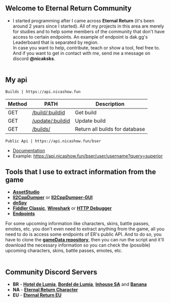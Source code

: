 ## Welcome to Eternal Return Community
- I started programming after I came across **Eternal Return** (it's been around 2 years since I started). All of my projects in this area are merely for studies and to help some members of the community that don't have access to certain endpoints. An example of endpoint is dak.gg's Leaderboard that is separated by region. 
<br> In case you want to help, contribute, teach or show a tool, feel free to. And if you want to get in contact with me, send me a message on discord **@nicaksks**. <br><br>

## My api
    Builds | https://api.nicashow.fun

| Method | PATH | Description |
| ------ | ------ | ------ |
| GET | [/build/:buildid](https://api.nicashow.fun) | Get build
| GET | [/update/:buildid](https://api.nicashow.fun) | Update build
| GET | [/builds/](https://api.nicashow.fun) | Return all builds for database

    Public Api | https://api.nicashow.fun/bser
* [Documentation](https://developer.eternalreturn.io/static/media/Docs_EN_20230724.pdf)
* Example: https://api.nicashow.fun/bser/user/username?query=superior

## Tools that I use to extract information from the game
- **[AssetStudio](https://github.com/aelurum/AssetStudio)**
- **[Il2CppDumper](https://github.com/Perfare/Il2CppDumper)** or **[Il2CppDumper-GUI](https://github.com/AndnixSH/Il2CppDumper-GUI)**
- **[dnSpy](https://github.com/dnSpy/dnSpy)**
- **[Fiddler Classic](https://www.telerik.com/fiddler/fiddler-classic)**, **[Wireshark](https://www.wireshark.org/)** or **[HTTP Debugger](https://www.httpdebugger.com/)**
- **[Endpoints](https://erbs.nicashow.fun/)**

For some upcoming information like characters, skins, battle passes, emotes, etc. you don't even need to extract anything from the game, all you need to do is access some endpoints of ER's public API. And to do so, you have to clone the **[gameData repository](https://github.com/Eternal-Return-Community/gameData)**, then you can run the script and it'll download the necessary information so you can check the (possible) upcoming characters, skins, battle passes, emotes, etc.<br><br>

## Community Discord Servers 
* **BR** - **[Hotel de Lumia](https://discord.gg/fHaHXGmyce)**, **[Bordel de Lumia](https://discord.gg/c7TRRDpZee)**, **[Inhouse SA](https://discord.gg/JHzEK4xNez)** and **[Banana](https://discord.gg/Xd3DQgfd6D)**
* **NA** - **[Eternal Return Character](https://discord.gg/Xd3DQgfd6D)**
* **EU** - **[Eternal Return EU](https://discord.gg/eucord)**

